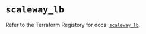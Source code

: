 # `scaleway_lb`

Refer to the Terraform Registory for docs: [`scaleway_lb`](https://www.terraform.io/docs/providers/scaleway/r/lb).
